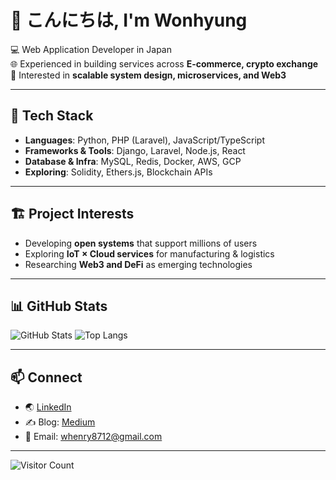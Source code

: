 # 👋 こんにちは, I'm Wonhyung  

💻 Web Application Developer in Japan  
🌐 Experienced in building services across **E-commerce, crypto exchange**  
🚀 Interested in **scalable system design, microservices, and Web3**

---

## 🔧 Tech Stack
- **Languages**: Python, PHP (Laravel), JavaScript/TypeScript  
- **Frameworks & Tools**: Django, Laravel, Node.js, React  
- **Database & Infra**: MySQL, Redis, Docker, AWS, GCP
- **Exploring**: Solidity, Ethers.js, Blockchain APIs  

---

## 🏗️ Project Interests
- Developing **open systems** that support millions of users  
- Exploring **IoT × Cloud services** for manufacturing & logistics  
- Researching **Web3 and DeFi** as emerging technologies  
---

## 📊 GitHub Stats
![GitHub Stats](https://github-readme-stats.vercel.app/api?username=whrrk&show_icons=true&theme=tokyonight)
![Top Langs](https://github-readme-stats.vercel.app/api/top-langs/?username=whrrk&layout=compact&theme=tokyonight)

---

## 📫 Connect
- 🌏 [LinkedIn](https://www.linkedin.com/in/wonh-jung/)  
- ✍️ Blog: [Medium](https://medium.com/@whenry8712)  
- 📩 Email: whenry8712@gmail.com

---

![Visitor Count](https://komarev.com/ghpvc/?username=wonhyung-jung&color=blue)
